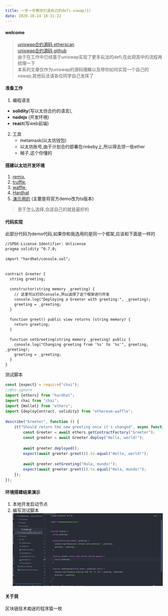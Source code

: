 ```yaml
---
title: 一步一步教你打造自己的defi-xswap(1) 
date: 2020-10-24 18:31:22
---
```

#### welcome
>[uniswap合约源码 etherscan](https://etherscan.io/address/0x5C69bEe701ef814a2B6a3EDD4B1652CB9cc5aA6f#code)    
>[uniswap合约源码 github](https://github.com/Uniswap/uniswap-v2-core)  
>由于在工作中已经基于uniswap实现了更多玩法的defi,在此把其中的流程再梳理一下  
>本系列文章仅作为uniswap的源码理解以及带你如何实现一个自己的xswap,其他玩法请各位同学自己发挥了

#### 准备工作
1. 编程语言 
 * **solidity**(写以太坊合约的语言),
 * **nodejs** (开发环境)
 * **react**(写web前端)
2. 工具
	* metamask(以太坊钱包)
	* 以太坊账号,由于计划合约部署在rinkeby上,所以得去领一些ether
	* 梯子,这个你懂的

#### 搭建以太坊开发环境
1.	[remix](http://remix.ethereum.org/#optimize=false&version=soljson-v0.5.1+commit.c8a2cb62.js),
2.	[truffle](https://www.trufflesuite.com/),
3.	[waffle](https://getwaffle.io/),
4.	[Hardhat](https://hardhat.org/)
5. [演示用的](https://github.com/shaokun11/solidity-env-hardhat)  (主要是将官方demo改为ts版本)  

>  至于怎么选择,合适自己的就是最好的

#### 代码实现
此部分代码为demo代码,如果你和我选用的是同一个框架,应该和下面是一样的  
  
```solidity
//SPDX-License-Identifier: Unlicense
pragma solidity ^0.7.0;

import "hardhat/console.sol";


contract Greeter {
  string greeting;

  constructor(string memory _greeting) {
    // 这里可以打印console,所以选择了这个框架进行开发
    console.log("Deploying a Greeter with greeting:", _greeting);
    greeting = _greeting;
  }

  function greet() public view returns (string memory) {
    return greeting;
  }

  function setGreeting(string memory _greeting) public {
    console.log("Changing greeting from '%s' to '%s'", greeting, _greeting);
    greeting = _greeting;
  }
}

```

测试脚本

```javascript
const {expect} = require("chai");
//@ts-ignore
import {ethers} from "hardhat";
import chai from "chai";
import {Wallet} from "ethers";
import {deployContract, solidity} from "ethereum-waffle";

describe("Greeter", function () {
	it("Should return the new greeting once it's changed", async function () {
		const Greeter = await ethers.getContractFactory("Greeter");
		const greeter = await Greeter.deploy("Hello, world!");

		await greeter.deployed();
		expect(await greeter.greet()).to.equal("Hello, world!");

		await greeter.setGreeting("Hola, mundo!");
		expect(await greeter.greet()).to.equal("Hola, mundo!");
	});
});

```
#### 环境搭建结果演示
1. 本地开发启动节点
2. 编写测试脚本
![demo](/xswap/ether1.gif)
#### 关于我
区块链技术痴迷的程序猿一枚